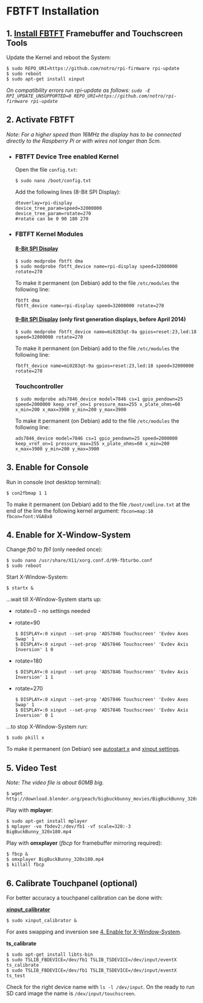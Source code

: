 # FBTFT Installation

## 1. [Install FBTFT](https://github.com/notro/fbtft/wiki#install) Framebuffer and Touchscreen Tools

Update the Kernel and reboot the System:
```
$ sudo REPO_URI=https://github.com/notro/rpi-firmware rpi-update
$ sudo reboot
$ sudo apt-get install xinput
```
*On compatibility errors run rpi-update as follows:
```sudo -E RPI_UPDATE_UNSUPPORTED=0 REPO_URI=https://github.com/notro/rpi-firmware rpi-update```*


## 2. Activate FBTFT

*Note: For a higher speed than 16MHz the display has to be connected directly to the Raspberry Pi or with wires not longer than 5cm.*

* ### FBTFT Device Tree enabled Kernel

    Open the file ```config.txt```:
    ```
    $ sudo nano /boot/config.txt
    ```
    Add the following lines (8-Bit SPI Display):
    ```
    dtoverlay=rpi-display
    device_tree_param=speed=32000000
    device_tree_param=rotate=270
    #rotate can be 0 90 180 270
    ```

* ### FBTFT Kernel Modules

    #### [8-Bit SPI Display](https://github.com/watterott/RPi-Display/blob/master/docu/FAQ.md#spi-mode)
    ```
    $ sudo modprobe fbtft dma
    $ sudo modprobe fbtft_device name=rpi-display speed=32000000 rotate=270
    ```
    To make it permanent (on Debian) add to the file ```/etc/modules``` the following line:
    ```
    fbtft dma
    fbtft_device name=rpi-display speed=32000000 rotate=270
    ```

    #### [9-Bit SPI Display](https://github.com/watterott/RPi-Display/blob/master/docu/FAQ.md#spi-mode) (only first generation displays, before April 2014)
    ```
    $ sudo modprobe fbtft_device name=mi0283qt-9a gpios=reset:23,led:18 speed=32000000 rotate=270
    ```
    To make it permanent (on Debian) add to the file ```/etc/modules``` the following line:
    ```
    fbtft_device name=mi0283qt-9a gpios=reset:23,led:18 speed=32000000 rotate=270
    ```

    ### Touchcontroller
    ```
    $ sudo modprobe ads7846_device model=7846 cs=1 gpio_pendown=25 speed=2000000 keep_vref_on=1 pressure_max=255 x_plate_ohms=60 x_min=200 x_max=3900 y_min=200 y_max=3900
    ```
    To make it permanent (on Debian) add to the file ```/etc/modules``` the following line:
    ```
    ads7846_device model=7846 cs=1 gpio_pendown=25 speed=2000000 keep_vref_on=1 pressure_max=255 x_plate_ohms=60 x_min=200 x_max=3900 y_min=200 y_max=3900
    ```


## 3. Enable for Console

Run in console (not desktop terminal):
```
$ con2fbmap 1 1
```
To make it permanent (on Debian) add to the file ```/boot/cmdline.txt``` at the end of the line the following kernel argument: ```fbcon=map:10 fbcon=font:VGA8x8```


## 4. Enable for X-Window-System

Change *fb0* to *fb1* (only needed once):
```
$ sudo nano /usr/share/X11/xorg.conf.d/99-fbturbo.conf
$ sudo reboot
```

Start X-Window-System:
```
$ startx &
```

...wait till X-Window-System starts up:
* rotate=0 - no settings needed

* rotate=90
    ```
    $ DISPLAY=:0 xinput --set-prop 'ADS7846 Touchscreen' 'Evdev Axes Swap' 1
    $ DISPLAY=:0 xinput --set-prop 'ADS7846 Touchscreen' 'Evdev Axis Inversion' 1 0
    ```

* rotate=180
    ```
    $ DISPLAY=:0 xinput --set-prop 'ADS7846 Touchscreen' 'Evdev Axis Inversion' 1 1
    ```

* rotate=270
    ```
    $ DISPLAY=:0 xinput --set-prop 'ADS7846 Touchscreen' 'Evdev Axes Swap' 1
    $ DISPLAY=:0 xinput --set-prop 'ADS7846 Touchscreen' 'Evdev Axis Inversion' 0 1
    ```

...to stop X-Window-System run:
```
$ sudo pkill x
```

To make it permanent (on Debian) see [autostart x](https://github.com/notro/fbtft/wiki#make-it-permanent-debian) and [xinput settings](https://github.com/notro/fbtft/wiki/Touchpanel#-xinput---make-it-permanent).


## 5. Video Test

*Note: The video file is about 60MB big.*
```
$ wget http://download.blender.org/peach/bigbuckbunny_movies/BigBuckBunny_320x180.mp4
```

Play with **mplayer**:
```
$ sudo apt-get install mplayer
$ mplayer -vo fbdev2:/dev/fb1 -vf scale=320:-3 BigBuckBunny_320x180.mp4
```

Play with **omxplayer** (*fbcp* for framebuffer mirroring required):
```
$ fbcp &
$ omxplayer BigBuckBunny_320x180.mp4
$ killall fbcp
```


## 6. Calibrate Touchpanel (optional)

For better accuracy a touchpanel calibration can be done with:

**[xinput_calibrator](https://github.com/tias/xinput_calibrator)**
```
$ sudo xinput_calibrator &
```
For axes swapping and inversion see [4. Enable for X-Window-System](https://github.com/watterott/RPi-Display/blob/master/docu/FBTFT-Install.md#4-enable-for-x-window-system).

**ts_calibrate**
```
$ sudo apt-get install libts-bin
$ sudo TSLIB_FBDEVICE=/dev/fb1 TSLIB_TSDEVICE=/dev/input/eventX ts_calibrate
$ sudo TSLIB_FBDEVICE=/dev/fb1 TSLIB_TSDEVICE=/dev/input/eventX ts_test
```
Check for the right device name with ```ls -l /dev/input```.
On the ready to run SD card image the name is ```/dev/input/touchscreen```.
